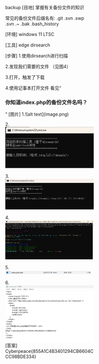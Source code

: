 backup
[目地]
掌握有关备份文件的知识

常见的备份文件后缀名有: .git .svn .swp .svn .~ .bak .bash_history

[环境]
windows 11 LTSC

[工具]
edge
dirsearch

[步骤]
1.使用dirsearch进行扫描

2.发现我们需要的文件 （见图4）

3.打开，触发了下载

4.使用记事本打开文件
看见“
<html>
<head>
    <meta charset="UTF-8">
    <title>备份文件</title>
    <link href="http://libs.baidu.com/bootstrap/3.0.3/css/bootstrap.min.css" rel="stylesheet" />
    <style>
        body{
            margin-left:auto;
            margin-right:auto;
            margin-TOP:200PX;
            width:20em;
        }
    </style>
</head>
<body>
<h3>你知道index.php的备份文件名吗？</h3>
<?php
$flag="Cyberpeace{855A1C4B3401294CB6604CCC98BDE334}"
?>
</body>
</html>
”
[图片]
1.![alt text](image.png)

2.![alt text](image-1.png)

3.![alt text](image-2.png)

4.![alt text](image-3.png)

5.![alt text](image-4.png)

6.![alt text](image-5.png)
[答案]
Cyberpeace{855A1C4B3401294CB6604CCC98BDE334}